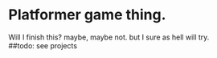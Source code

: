 # Platformer game thing.
Will I finish this? maybe, maybe not. but I sure as hell will try.  
##todo: see projects

